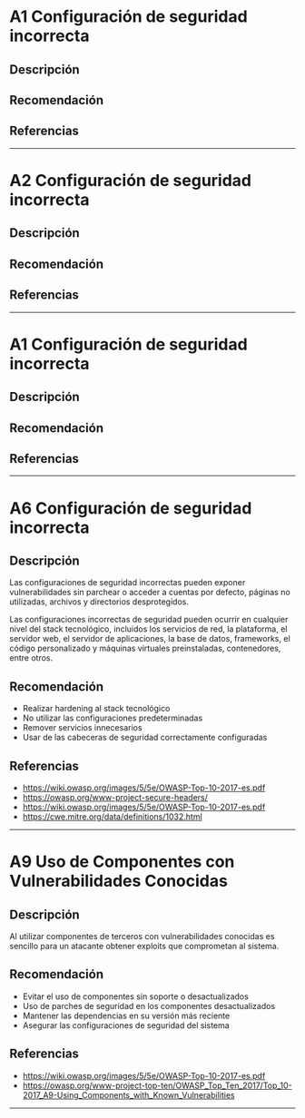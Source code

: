 # A1 Configuración de seguridad incorrecta

## Descripción

## Recomendación

## Referencias

***************************************************************

# A2 Configuración de seguridad incorrecta

## Descripción

## Recomendación

## Referencias

***************************************************************

# A1 Configuración de seguridad incorrecta

## Descripción

## Recomendación

## Referencias

***************************************************************

# A6 Configuración de seguridad incorrecta

## Descripción
Las configuraciones de seguridad incorrectas pueden exponer vulnerabilidades sin parchear o acceder a cuentas por defecto, páginas no utilizadas, archivos y directorios desprotegidos.

Las configuraciones incorrectas de seguridad pueden ocurrir en cualquier nivel del stack tecnológico, incluidos los servicios de red, la plataforma, el servidor web, el servidor de aplicaciones, la base de datos, frameworks, el código personalizado y máquinas virtuales preinstaladas, contenedores, entre otros. 

## Recomendación
+ Realizar hardening al stack tecnológico
+ No utilizar las configuraciones predeterminadas
+ Remover servicios innecesarios
+ Usar de las cabeceras de seguridad correctamente configuradas

## Referencias
+ https://wiki.owasp.org/images/5/5e/OWASP-Top-10-2017-es.pdf
+ https://owasp.org/www-project-secure-headers/
+ https://wiki.owasp.org/images/5/5e/OWASP-Top-10-2017-es.pdf
+ https://cwe.mitre.org/data/definitions/1032.html

***************************************************************

# A9 Uso de Componentes con Vulnerabilidades Conocidas

## Descripción
Al utilizar componentes de terceros con vulnerabilidades conocidas es sencillo para un atacante obtener exploits que comprometan al sistema.

## Recomendación
+ Evitar el uso de componentes sin soporte o desactualizados
+ Uso de parches de seguridad en los componentes desactualizados
+ Mantener las dependencias en su versión más reciente
+ Asegurar las configuraciones de seguridad del sistema

## Referencias
+ https://wiki.owasp.org/images/5/5e/OWASP-Top-10-2017-es.pdf
+ https://owasp.org/www-project-top-ten/OWASP_Top_Ten_2017/Top_10-2017_A9-Using_Components_with_Known_Vulnerabilities

***************************************************************
